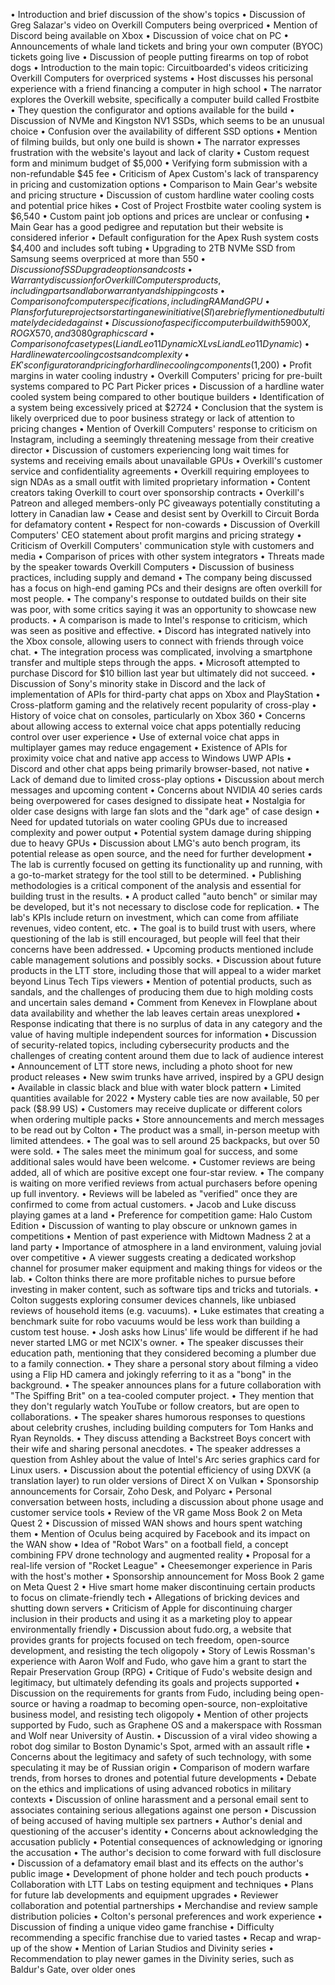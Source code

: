 • Introduction and brief discussion of the show's topics
• Discussion of Greg Salazar's video on Overkill Computers being overpriced
• Mention of Discord being available on Xbox
• Discussion of voice chat on PC
• Announcements of whale land tickets and bring your own computer (BYOC) tickets going live
• Discussion of people putting firearms on top of robot dogs
• Introduction to the main topic: Circuitboarded's videos criticizing Overkill Computers for overpriced systems
• Host discusses his personal experience with a friend financing a computer in high school
• The narrator explores the Overkill website, specifically a computer build called Frostbite
• They question the configurator and options available for the build
• Discussion of NVMe and Kingston NV1 SSDs, which seems to be an unusual choice
• Confusion over the availability of different SSD options
• Mention of filming builds, but only one build is shown
• The narrator expresses frustration with the website's layout and lack of clarity
• Custom request form and minimum budget of $5,000
• Verifying form submission with a non-refundable $45 fee
• Criticism of Apex Custom's lack of transparency in pricing and customization options
• Comparison to Main Gear's website and pricing structure
• Discussion of custom hardline water cooling costs and potential price hikes
• Cost of Project Frostbite water cooling system is $6,540
• Custom paint job options and prices are unclear or confusing
• Main Gear has a good pedigree and reputation but their website is considered inferior
• Default configuration for the Apex Rush system costs $4,400 and includes soft tubing
• Upgrading to 2TB NVMe SSD from Samsung seems overpriced at more than $550
• Discussion of SSD upgrade options and costs
• Warranty discussion for Overkill Computers products, including parts and labor warranty and shipping costs
• Comparison of computer specifications, including RAM and GPU
• Plans for future projects or starting a new initiative (SI) are briefly mentioned but ultimately decided against
• Discussion of a specific computer build with 5900X, ROG X570, and 3080 graphics card
• Comparison of case types (Li and Leo 11 Dynamic XL vs Li and Leo 11 Dynamic)
• Hardline water cooling costs and complexity
• EK's configurator and pricing for hardline cooling components ($1,200)
• Profit margins in water cooling industry
• Overkill Computers' pricing for pre-built systems compared to PC Part Picker prices
• Discussion of a hardline water cooled system being compared to other boutique builders
• Identification of a system being excessively priced at $2724
• Conclusion that the system is likely overpriced due to poor business strategy or lack of attention to pricing changes
• Mention of Overkill Computers' response to criticism on Instagram, including a seemingly threatening message from their creative director
• Discussion of customers experiencing long wait times for systems and receiving emails about unavailable GPUs
• Overkill's customer service and confidentiality agreements
• Overkill requiring employees to sign NDAs as a small outfit with limited proprietary information
• Content creators taking Overkill to court over sponsorship contracts
• Overkill's Patreon and alleged members-only PC giveaways potentially constituting a lottery in Canadian law
• Cease and desist sent by Overkill to Circuit Borda for defamatory content
• Respect for non-cowards
• Discussion of Overkill Computers' CEO statement about profit margins and pricing strategy
• Criticism of Overkill Computers' communication style with customers and media
• Comparison of prices with other system integrators
• Threats made by the speaker towards Overkill Computers
• Discussion of business practices, including supply and demand
• The company being discussed has a focus on high-end gaming PCs and their designs are often overkill for most people.
• The company's response to outdated builds on their site was poor, with some critics saying it was an opportunity to showcase new products.
• A comparison is made to Intel's response to criticism, which was seen as positive and effective.
• Discord has integrated natively into the Xbox console, allowing users to connect with friends through voice chat. 
• The integration process was complicated, involving a smartphone transfer and multiple steps through the apps.
• Microsoft attempted to purchase Discord for $10 billion last year but ultimately did not succeed.
• Discussion of Sony's minority stake in Discord and the lack of implementation of APIs for third-party chat apps on Xbox and PlayStation
• Cross-platform gaming and the relatively recent popularity of cross-play
• History of voice chat on consoles, particularly on Xbox 360
• Concerns about allowing access to external voice chat apps potentially reducing control over user experience
• Use of external voice chat apps in multiplayer games may reduce engagement
• Existence of APIs for proximity voice chat and native app access to Windows UWP APIs
• Discord and other chat apps being primarily browser-based, not native
• Lack of demand due to limited cross-play options
• Discussion about merch messages and upcoming content
• Concerns about NVIDIA 40 series cards being overpowered for cases designed to dissipate heat
• Nostalgia for older case designs with large fan slots and the "dark age" of case design
• Need for updated tutorials on water cooling GPUs due to increased complexity and power output
• Potential system damage during shipping due to heavy GPUs
• Discussion about LMG's auto bench program, its potential release as open source, and the need for further development
• The lab is currently focused on getting its functionality up and running, with a go-to-market strategy for the tool still to be determined.
• Publishing methodologies is a critical component of the analysis and essential for building trust in the results.
• A product called "auto bench" or similar may be developed, but it's not necessary to disclose code for replication.
• The lab's KPIs include return on investment, which can come from affiliate revenues, video content, etc.
• The goal is to build trust with users, where questioning of the lab is still encouraged, but people will feel that their concerns have been addressed. 
• Upcoming products mentioned include cable management solutions and possibly socks.
• Discussion about future products in the LTT store, including those that will appeal to a wider market beyond Linus Tech Tips viewers
• Mention of potential products, such as sandals, and the challenges of producing them due to high molding costs and uncertain sales demand
• Comment from Kenevex in Flowplane about data availability and whether the lab leaves certain areas unexplored
• Response indicating that there is no surplus of data in any category and the value of having multiple independent sources for information
• Discussion of security-related topics, including cybersecurity products and the challenges of creating content around them due to lack of audience interest
• Announcement of LTT store news, including a photo shoot for new product releases
• New swim trunks have arrived, inspired by a GPU design
• Available in classic black and blue with water block pattern
• Limited quantities available for 2022
• Mystery cable ties are now available, 50 per pack ($8.99 US)
• Customers may receive duplicate or different colors when ordering multiple packs
• Store announcements and merch messages to be read out by Colton
• The product was a small, in-person meetup with limited attendees.
• The goal was to sell around 25 backpacks, but over 50 were sold.
• The sales meet the minimum goal for success, and some additional sales would have been welcome.
• Customer reviews are being added, all of which are positive except one four-star review.
• The company is waiting on more verified reviews from actual purchasers before opening up full inventory.
• Reviews will be labeled as "verified" once they are confirmed to come from actual customers.
• Jacob and Luke discuss playing games at a land
• Preference for competition game: Halo Custom Edition
• Discussion of wanting to play obscure or unknown games in competitions
• Mention of past experience with Midtown Madness 2 at a land party
• Importance of atmosphere in a land environment, valuing jovial over competitive
• A viewer suggests creating a dedicated workshop channel for prosumer maker equipment and making things for videos or the lab.
• Colton thinks there are more profitable niches to pursue before investing in maker content, such as software tips and tricks and tutorials.
• Colton suggests exploring consumer devices channels, like unbiased reviews of household items (e.g. vacuums).
• Luke estimates that creating a benchmark suite for robo vacuums would be less work than building a custom test house.
• Josh asks how Linus' life would be different if he had never started LMG or met NCIX's owner.
• The speaker discusses their education path, mentioning that they considered becoming a plumber due to a family connection.
• They share a personal story about filming a video using a Flip HD camera and jokingly referring to it as a "bong" in the background.
• The speaker announces plans for a future collaboration with "The Spiffing Brit" on a tea-cooled computer project.
• They mention that they don't regularly watch YouTube or follow creators, but are open to collaborations.
• The speaker shares humorous responses to questions about celebrity crushes, including building computers for Tom Hanks and Ryan Reynolds.
• They discuss attending a Backstreet Boys concert with their wife and sharing personal anecdotes.
• The speaker addresses a question from Ashley about the value of Intel's Arc series graphics card for Linux users.
• Discussion about the potential efficiency of using DXVK (a translation layer) to run older versions of Direct X on Vulkan
• Sponsorship announcements for Corsair, Zoho Desk, and Polyarc
• Personal conversation between hosts, including a discussion about phone usage and customer service tools
• Review of the VR game Moss Book 2 on Meta Quest 2
• Discussion of missed WAN shows and hours spent watching them
• Mention of Oculus being acquired by Facebook and its impact on the WAN show
• Idea of "Robot Wars" on a football field, a concept combining FPV drone technology and augmented reality
• Proposal for a real-life version of "Rocket League"
• Cheesemonger experience in Paris with the host's mother
• Sponsorship announcement for Moss Book 2 game on Meta Quest 2
• Hive smart home maker discontinuing certain products to focus on climate-friendly tech
• Allegations of bricking devices and shutting down servers
• Criticism of Apple for discontinuing charger inclusion in their products and using it as a marketing ploy to appear environmentally friendly
• Discussion about fudo.org, a website that provides grants for projects focused on tech freedom, open-source development, and resisting the tech oligopoly
• Story of Lewis Rossman's experience with Aaron Wolf and Fudo, who gave him a grant to start the Repair Preservation Group (RPG)
• Critique of Fudo's website design and legitimacy, but ultimately defending its goals and projects supported
• Discussion on the requirements for grants from Fudo, including being open-source or having a roadmap to becoming open-source, non-exploitative business model, and resisting tech oligopoly
• Mention of other projects supported by Fudo, such as Graphene OS and a makerspace with Rossman and Wolf near University of Austin.
• Discussion of a viral video showing a robot dog similar to Boston Dynamic's Spot, armed with an assault rifle
• Concerns about the legitimacy and safety of such technology, with some speculating it may be of Russian origin
• Comparison of modern warfare trends, from horses to drones and potential future developments
• Debate on the ethics and implications of using advanced robotics in military contexts
• Discussion of online harassment and a personal email sent to associates containing serious allegations against one person
• Discussion of being accused of having multiple sex partners
• Author's denial and questioning of the accuser's identity
• Concerns about acknowledging the accusation publicly
• Potential consequences of acknowledging or ignoring the accusation
• The author's decision to come forward with full disclosure
• Discussion of a defamatory email blast and its effects on the author's public image
• Development of phone holder and tech pouch products
• Collaboration with LTT Labs on testing equipment and techniques
• Plans for future lab developments and equipment upgrades
• Reviewer collaboration and potential partnerships
• Merchandise and review sample distribution policies
• Colton's personal preferences and work experience
• Discussion of finding a unique video game franchise
• Difficulty recommending a specific franchise due to varied tastes
• Recap and wrap-up of the show
• Mention of Larian Studios and Divinity series
• Recommendation to play newer games in the Divinity series, such as Baldur's Gate, over older ones